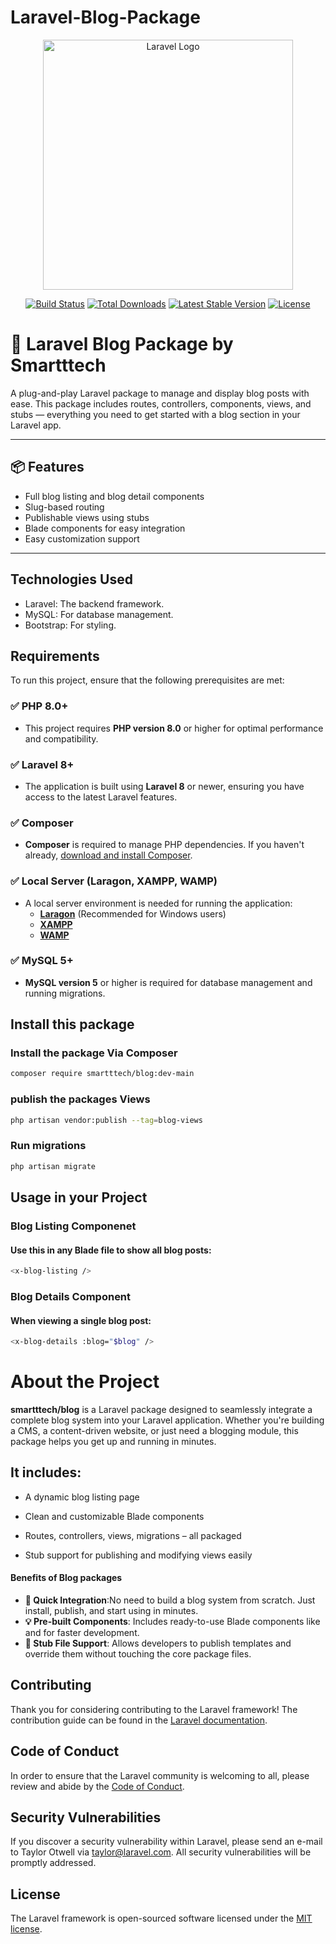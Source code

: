 # Laravel-Blog-Package


<p align="center"><a href="https://laravel.com" target="_blank"><img src="https://raw.githubusercontent.com/laravel/art/master/logo-lockup/5%20SVG/2%20CMYK/1%20Full%20Color/laravel-logolockup-cmyk-red.svg" width="400" alt="Laravel Logo"></a></p>

<p align="center">
<a href="https://github.com/laravel/framework/actions"><img src="https://github.com/laravel/framework/workflows/tests/badge.svg" alt="Build Status"></a>
<a href="https://packagist.org/packages/laravel/framework"><img src="https://img.shields.io/packagist/dt/laravel/framework" alt="Total Downloads"></a>
<a href="https://packagist.org/packages/laravel/framework"><img src="https://img.shields.io/packagist/v/laravel/framework" alt="Latest Stable Version"></a>
<a href="https://packagist.org/packages/laravel/framework"><img src="https://img.shields.io/packagist/l/laravel/framework" alt="License"></a>
</p>

# 🚀 Laravel Blog Package by Smartttech

A plug-and-play Laravel package to manage and display blog posts with ease. This package includes routes, controllers, components, views, and stubs — everything you need to get started with a blog section in your Laravel app.

---

## 📦 Features

- Full blog listing and blog detail components
- Slug-based routing
- Publishable views using stubs
- Blade components for easy integration
- Easy customization support

---


## Technologies Used
- Laravel: The backend framework.
- MySQL: For database management.
- Bootstrap: For styling.


## **Requirements**

To run this project, ensure that the following prerequisites are met:

### ✅ **PHP 8.0+**
- This project requires **PHP version 8.0** or higher for optimal performance and compatibility.

### ✅ **Laravel 8+**
- The application is built using **Laravel 8** or newer, ensuring you have access to the latest Laravel features.

### ✅ **Composer**
- **Composer** is required to manage PHP dependencies. If you haven't already, [download and install Composer](https://getcomposer.org/).

### ✅ **Local Server (Laragon, XAMPP, WAMP)**
- A local server environment is needed for running the application:
  - **[Laragon](https://laragon.org/)** (Recommended for Windows users)
  - **[XAMPP](https://www.apachefriends.org/index.html)**
  - **[WAMP](http://www.wampserver.com/en/)**

### ✅ **MySQL 5+**
- **MySQL version 5** or higher is required for database management and running migrations.



## Install this package 

### Install the package Via Composer
```bash
composer require smartttech/blog:dev-main
```
### publish the packages Views
```bash
php artisan vendor:publish --tag=blog-views
```
### Run migrations
```bash 
php artisan migrate
```


## Usage in your Project 
### Blog Listing Componenet 
#### Use this in any Blade file to show all blog posts:
```bash
<x-blog-listing />
```
### Blog Details Component
#### When viewing a single blog post: 
```bash
<x-blog-details :blog="$blog" />
```


# About the Project

**smartttech/blog** is a Laravel package designed to seamlessly integrate a complete blog system into your Laravel application. Whether you're building a CMS, a content-driven website, or just need a blogging module, this package helps you get up and running in minutes.
## It includes:

- A dynamic blog listing page

- Clean and customizable Blade components
- Routes, controllers, views, migrations – all packaged

- Stub support for publishing and modifying views easily



#### **Benefits of Blog packages**
- **🚀 Quick Integration**:No need to build a blog system from scratch. Just install, publish, and start using in minutes.
- **💡 Pre-built Components**: Includes ready-to-use Blade components like <x-blog-listing /> and <x-blog-details /> for faster development.
- **📂 Stub File Support**: Allows developers to publish templates and override them without touching the core package files.



## Contributing

Thank you for considering contributing to the Laravel framework! The contribution guide can be found in the [Laravel documentation](https://laravel.com/docs/contributions).

## Code of Conduct

In order to ensure that the Laravel community is welcoming to all, please review and abide by the [Code of Conduct](https://laravel.com/docs/contributions#code-of-conduct).

## Security Vulnerabilities

If you discover a security vulnerability within Laravel, please send an e-mail to Taylor Otwell via [taylor@laravel.com](mailto:taylor@laravel.com). All security vulnerabilities will be promptly addressed.

## License

The Laravel framework is open-sourced software licensed under the [MIT license](https://opensource.org/licenses/MIT).
